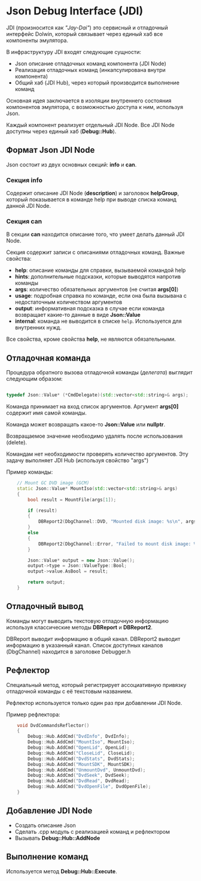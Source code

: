 # Json Debug Interface (JDI)

JDI (произносится как _"Jay-Dai"_) это сервисный и отладочный интерфейс Dolwin, который связывает через единый хаб все компоненты эмулятора.

В инфраструктуру JDI входят следующие сущности:
- Json описание отладочных команд компонента (JDI Node)
- Реализация отладочных команд (инкапсулирована внутри компонента)
- Общий хаб (JDI Hub), через который производится выполнение команд

Основная идея заключается в изоляции внутреннего состояния компонентов эмулятора, с возможностью доступа к ним, используя Json.

Каждый компонент реализует отдельный JDI Node. Все JDI Node доступны через единый хаб (**Debug::Hub**).

## Формат Json JDI Node

Json состоит из двух основных секций: **info** и **can**.

### Секция info

Содержит описание JDI Node (**description**) и заголовок **helpGroup**, который показывается в команде help при выводе списка команд данной JDI Node.

### Секция can

В секции **can** находится описание того, что умеет делать данный JDI Node.

Секция содержит записи с описаниями отладочных команд. Важные свойства:
- **help**: описание команды для справки, вызываемой командой help
- **hints**: дополнительные подсказки, которые выводятся напротив команды
- **args**: количество обязательных аргументов (не считая **args[0]**)
- **usage**: подробная справка по команде, если она была вызывана с недостаточным количеством аргументов
- **output**: информативная подсказка в случае если команда возвращает какие-то данные в виде **Json::Value**
- **internal**: команда не выводится в списке `help`. Используется для внутренних нужд.

Все свойства, кроме свойства **help**, не являются обязательными.

## Отладочная команда

Процедура обратного вызова отладочной команды (_делегата_) выглядит следующим образом:

```c++

typedef Json::Value* (*CmdDelegate)(std::vector<std::string>& args);

```

Команда принимает на вход список аргументов. Аргумент **args[0]** содержит имя самой команды.

Команда может возвращать какое-то **Json::Value** или **nullptr**.

Возвращаемое значение необходимо удалять после использования (delete).

Командам нет необходимости проверять количество аргументов. Эту задачу выполняет JDI Hub (используя свойство "args")

Пример команды:

```c++
	// Mount GC DVD image (GCM)
	static Json::Value* MountIso(std::vector<std::string>& args)
	{
		bool result = MountFile(args[1]);

		if (result)
		{
			DBReport2(DbgChannel::DVD, "Mounted disk image: %s\n", args[1].c_str());
		}
		else
		{
			DBReport2(DbgChannel::Error, "Failed to mount disk image: %s\n", args[1].c_str());
		}

		Json::Value* output = new Json::Value();
		output->type = Json::ValueType::Bool;
		output->value.AsBool = result;

		return output;
	}
```

## Отладочный вывод

Команды могут выводить текстовую отладочную информацию используя классические методы **DBReport** и **DBReport2**.

DBReport выводит информацию в общий канал. DBReport2 выводит информацию в указанный канал. Список доступных каналов (DbgChannel) находится в заголовке Debugger.h

## Рефлектор

Специальный метод, который регистрирует ассоциативную привязку отладочной команды с её текстовым названием.

Рефлектор используется только один раз при добавлении JDI Node.

Пример рефлектора:

```c++
	void DvdCommandsReflector()
	{
		Debug::Hub.AddCmd("DvdInfo", DvdInfo);
		Debug::Hub.AddCmd("MountIso", MountIso);
		Debug::Hub.AddCmd("OpenLid", OpenLid);
		Debug::Hub.AddCmd("CloseLid", CloseLid);
		Debug::Hub.AddCmd("DvdStats", DvdStats);
		Debug::Hub.AddCmd("MountSDK", MountSDK);
		Debug::Hub.AddCmd("UnmountDvd", UnmountDvd);
		Debug::Hub.AddCmd("DvdSeek", DvdSeek);
		Debug::Hub.AddCmd("DvdRead", DvdRead);
		Debug::Hub.AddCmd("DvdOpenFile", DvdOpenFile);
	}
```

## Добавление JDI Node

- Создать описание Json
- Сделать .cpp модуль с реализацией команд и рефлектором
- Вызывать **Debug::Hub::AddNode**

## Выполнение команд

Используется метод **Debug::Hub::Execute**.
